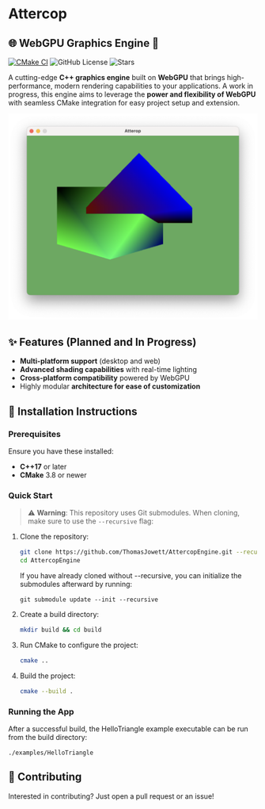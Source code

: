 # Attercop
## 🌐 WebGPU Graphics Engine 🚀

[![CMake CI](https://github.com/ThomasJowett/AttercopEngine/actions/workflows/cmake-multi-platform.yml/badge.svg)](https://github.com/ThomasJowett/AttercopEngine/actions/workflows/cmake-multi-platform.yml)
![GitHub License](https://img.shields.io/github/license/ThomasJowett/AttercopEngine)
![Stars](https://img.shields.io/github/stars/ThomasJowett/AttercopEngine?style=social)


A cutting-edge **C++ graphics engine** built on **WebGPU** that brings high-performance, modern rendering capabilities to your applications. A work in progress, this engine aims to leverage the **power and flexibility of WebGPU** with seamless CMake integration for easy project setup and extension.

![Screenshot of WebGPU Graphics Engine](screenshots/Screenshot_2024-11-28_at_09.30.15.png)

## ✨ Features (Planned and In Progress)

- **Multi-platform support** (desktop and web)
- **Advanced shading capabilities** with real-time lighting
- **Cross-platform compatibility** powered by WebGPU
- Highly modular **architecture for ease of customization**

## 🔧 Installation Instructions

### Prerequisites
Ensure you have these installed:
- **C++17** or later
- **CMake** 3.8 or newer

### Quick Start

> ⚠️ **Warning**: This repository uses Git submodules. When cloning, make sure to use the `--recursive` flag:


1. Clone the repository:
   ```bash
   git clone https://github.com/ThomasJowett/AttercopEngine.git --recursive
   cd AttercopEngine
   ```

   If you have already cloned without --recursive, you can initialize the submodules afterward by running:

   ```
   git submodule update --init --recursive
   ```

2. Create a build directory:
   ```bash
   mkdir build && cd build
   ```

3. Run CMake to configure the project:
   ```bash
   cmake ..
   ```

4. Build the project:
   ```bash
   cmake --build .
    ```

### Running the App
After a successful build, the HelloTriangle example executable can be run from the build directory:
```
./examples/HelloTriangle
```

## 🤝 Contributing

Interested in contributing? Just open a pull request or an issue!
